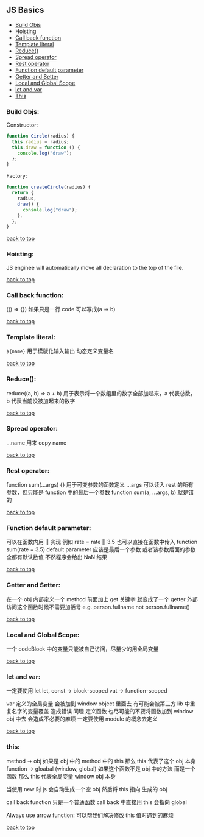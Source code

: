 ## JS Basics

* [Build Objs](#build-objs)
* [Hoisting](#hoisting)
* [Call back function](#call-back-function)
* [Template literal](#template-literal)
* [Reduce()](#reduce)
* [Spread operator](#spread-operator)
* [Rest operator](#rest-operator)
* [Function default parameter](#function-default-parameter)
* [Getter and Setter](#getter-and-setter)
* [Local and Global Scope](#local-and-global-scope)
* [let and var](#let-and-var)
*  [This](#This)

### Build Objs:

Constructor:

```js
function Circle(radius) {
  this.radius = radius;
  this.draw = function () {
    console.log("draw");
  };
}
```

Factory:

```js
function createCircle(radius) {
  return {
    radius,
    draw() {
      console.log("draw");
    },
  };
}
```

 [back to top](#JS-Basics)

### Hoisting:

JS enginee will automatically move all declaration to the top of the file.

 [back to top](#JS-Basics)

### Call back function:

(() => {}) 如果只是一行 code 可以写成(a => b)

 [back to top](#JS-Basics)

### Template literal:

`${name}` 用于模版化输入输出 动态定义变量名

 [back to top](#JS-Basics)

### Reduce():

reduce((a, b) => a + b) 用于表示将一个数组里的数字全部加起来，a 代表总数，b 代表当前没被加起来的数字

 [back to top](#JS-Basics)

### Spread operator:

...name 用来 copy name

 [back to top](#JS-Basics)

### Rest operator:

function sum(...args) {} 用于可变参数的函数定义 ...args 可以读入 rest 的所有参数，但只能是 function 中的最后一个参数 function sum(a, ...args, b) 就是错的

 [back to top](#JS-Basics)

### Function default parameter:

可以在函数内用 || 实现 例如 rate = rate || 3.5
也可以直接在函数中传入 function sum(rate = 3.5)
default parameter 应该是最后一个参数 或者该参数后面的参数全都有默认数值 不然程序会给出 NaN 结果

 [back to top](#JS-Basics)

### Getter and Setter:

在一个 obj 内部定义一个 method 前面加上 get 关键字 就变成了一个 getter 外部访问这个函数时候不需要加括号 e.g. person.fullname not person.fullname()

 [back to top](#JS-Basics)

### Local and Global Scope:

一个 codeBlock 中的变量只能被自己访问，尽量少的用全局变量

 [back to top](#JS-Basics)

### let and var:

一定要使用 let
let, const -> block-scoped
vat -> function-scoped

var 定义的全局变量 会被加到 window object 里面去 有可能会被第三方 lib 中重复名字的变量覆盖 造成错误
同理 定义函数 也尽可能的不要将函数加到 window obj 中去 会造成不必要的麻烦 一定要使用 module 的概念去定义

 [back to top](#JS-Basics)

### this:

method -> obj 如果是 obj 中的 method 中的 this 那么 this 代表了这个 obj 本身
function -> gloabal (window, global) 如果这个函数不是 obj 中的方法 而是一个函数 那么 this 代表全局变量 window obj 本身

当使用 new 时 js 会自动生成一个空 obj 然后将 this 指向 生成的 obj

call back function 只是一个普通函数 call back 中直接用 this 会指向 global

Always use arrow function: 可以帮我们解决修改 this 值时遇到的麻烦

 [back to top](#JS-Basics)